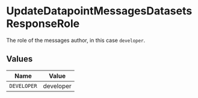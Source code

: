 # UpdateDatapointMessagesDatasetsResponseRole

The role of the messages author, in this case  `developer`.


## Values

| Name        | Value       |
| ----------- | ----------- |
| `DEVELOPER` | developer   |